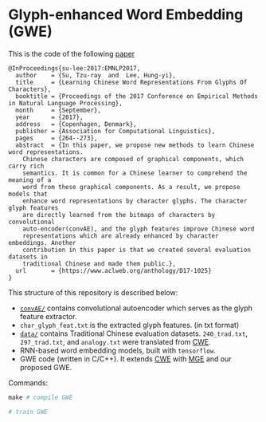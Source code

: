 # Glyph-enhanced Word Embedding (GWE)

This is the code of the following [paper](https://arxiv.org/abs/1708.04755)
```
@InProceedings{su-lee:2017:EMNLP2017,
  author    = {Su, Tzu-ray  and  Lee, Hung-yi},
  title     = {Learning Chinese Word Representations From Glyphs Of Characters},
  booktitle = {Proceedings of the 2017 Conference on Empirical Methods in Natural Language Processing},
  month     = {September},
  year      = {2017},
  address   = {Copenhagen, Denmark},
  publisher = {Association for Computational Linguistics},
  pages     = {264--273},
  abstract  = {In this paper, we propose new methods to learn Chinese word representations.
	Chinese characters are composed of graphical components, which carry rich
	semantics. It is common for a Chinese learner to comprehend the meaning of a
	word from these graphical components. As a result, we propose models that
	enhance word representations by character glyphs. The character glyph features
	are directly learned from the bitmaps of characters by convolutional
	auto-encoder(convAE), and the glyph features improve Chinese word
	representations which are already enhanced by character embeddings. Another
	contribution in this paper is that we created several evaluation datasets in
	traditional Chinese and made them public.},
  url       = {https://www.aclweb.org/anthology/D17-1025}
}
```    

This structure of this repository is described below: 
- [`convAE/`](./convAE) contains convolutional autoencoder which serves as the glyph feature extractor.
- `char_glyph_feat.txt` is the extracted glyph features. (in txt format)
- [`data/`](./data) contains Traditional Chinese evaluation datasets. `240_trad.txt`, `297_trad.txt`, and `analogy.txt` were translated from [CWE](https://github.com/Leonard-Xu/CWE).
- RNN-based word embedding models, built with `tensorflow`.
- GWE code (written in C/C++). It extends [CWE](https://github.com/Leonard-Xu/CWE) with [MGE](http://www.aclweb.org/anthology/D/D16/D16-1100.pdf) and our proposed GWE.

Commands:
```python
make # compile GWE

# train GWE
```
